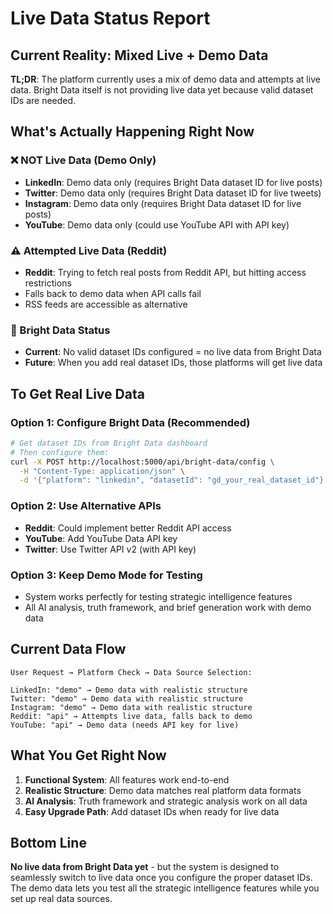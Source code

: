 # Live Data Status Report

## Current Reality: Mixed Live + Demo Data

**TL;DR**: The platform currently uses a mix of demo data and attempts at live data. Bright Data itself is not providing live data yet because valid dataset IDs are needed.

## What's Actually Happening Right Now

### ❌ NOT Live Data (Demo Only)
- **LinkedIn**: Demo data only (requires Bright Data dataset ID for live posts)
- **Twitter**: Demo data only (requires Bright Data dataset ID for live tweets)  
- **Instagram**: Demo data only (requires Bright Data dataset ID for live posts)
- **YouTube**: Demo data only (could use YouTube API with API key)

### ⚠️ Attempted Live Data (Reddit)
- **Reddit**: Trying to fetch real posts from Reddit API, but hitting access restrictions
- Falls back to demo data when API calls fail
- RSS feeds are accessible as alternative

### 🔧 Bright Data Status
- **Current**: No valid dataset IDs configured = no live data from Bright Data
- **Future**: When you add real dataset IDs, those platforms will get live data

## To Get Real Live Data

### Option 1: Configure Bright Data (Recommended)
```bash
# Get dataset IDs from Bright Data dashboard
# Then configure them:
curl -X POST http://localhost:5000/api/bright-data/config \
  -H "Content-Type: application/json" \
  -d '{"platform": "linkedin", "datasetId": "gd_your_real_dataset_id"}'
```

### Option 2: Use Alternative APIs
- **Reddit**: Could implement better Reddit API access
- **YouTube**: Add YouTube Data API key
- **Twitter**: Use Twitter API v2 (with API key)

### Option 3: Keep Demo Mode for Testing
- System works perfectly for testing strategic intelligence features
- All AI analysis, truth framework, and brief generation work with demo data

## Current Data Flow

```
User Request → Platform Check → Data Source Selection:

LinkedIn: "demo" → Demo data with realistic structure
Twitter: "demo" → Demo data with realistic structure  
Instagram: "demo" → Demo data with realistic structure
Reddit: "api" → Attempts live data, falls back to demo
YouTube: "api" → Demo data (needs API key for live)
```

## What You Get Right Now

1. **Functional System**: All features work end-to-end
2. **Realistic Structure**: Demo data matches real platform data formats
3. **AI Analysis**: Truth framework and strategic analysis work on all data
4. **Easy Upgrade Path**: Add dataset IDs when ready for live data

## Bottom Line

**No live data from Bright Data yet** - but the system is designed to seamlessly switch to live data once you configure the proper dataset IDs. The demo data lets you test all the strategic intelligence features while you set up real data sources.